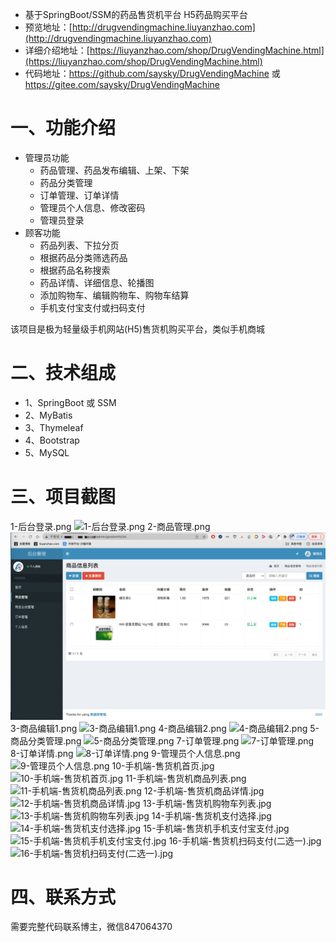 - 基于SpringBoot/SSM的药品售货机平台 H5药品购买平台
- 预览地址：[http://drugvendingmachine.liuyanzhao.com](http://drugvendingmachine.liuyanzhao.com)
- 详细介绍地址：[https://liuyanzhao.com/shop/DrugVendingMachine.html](https://liuyanzhao.com/shop/DrugVendingMachine.html)
- 代码地址：https://github.com/saysky/DrugVendingMachine 或 https://gitee.com/saysky/DrugVendingMachine


# 一、功能介绍
- 管理员功能
    - 药品管理、药品发布编辑、上架、下架
    - 药品分类管理
    - 订单管理、订单详情
    - 管理员个人信息、修改密码
    - 管理员登录
- 顾客功能
    - 药品列表、下拉分页
    - 根据药品分类筛选药品
    - 根据药品名称搜索
    - 药品详情、详细信息、轮播图
    - 添加购物车、编辑购物车、购物车结算
    - 手机支付宝支付或扫码支付

该项目是极为轻量级手机网站(H5)售货机购买平台，类似手机商城


# 二、技术组成
- 1、SpringBoot 或 SSM
- 2、MyBatis
- 3、Thymeleaf
- 4、Bootstrap
- 5、MySQL

# 三、项目截图
1-后台登录.png
![1-后台登录.png](img/1-后台登录.png)
2-商品管理.png
![2-商品管理.png](img/2-商品管理.png)
3-商品编辑1.png
![3-商品编辑1.png](img/3-商品编辑1.png)
4-商品编辑2.png
![4-商品编辑2.png](img/4-商品编辑2.png)
5-商品分类管理.png
![5-商品分类管理.png](img/5-商品分类管理.png)
7-订单管理.png
![7-订单管理.png](img/7-订单管理.png)
8-订单详情.png
![8-订单详情.png](img/8-订单详情.png)
9-管理员个人信息.png
![9-管理员个人信息.png](img/9-管理员个人信息.png)
10-手机端-售货机首页.jpg
![10-手机端-售货机首页.jpg](img/10-手机端-售货机首页.jpg)
11-手机端-售货机商品列表.png
![11-手机端-售货机商品列表.png](img/11-手机端-售货机商品列表.png)
12-手机端-售货机商品详情.jpg
![12-手机端-售货机商品详情.jpg](img/12-手机端-售货机商品详情.jpg)
13-手机端-售货机购物车列表.jpg
![13-手机端-售货机购物车列表.jpg](img/13-手机端-售货机购物车列表.jpg)
14-手机端-售货机支付选择.jpg
![14-手机端-售货机支付选择.jpg](img/14-手机端-售货机支付选择.jpg)
15-手机端-售货机手机支付宝支付.jpg
![15-手机端-售货机手机支付宝支付.jpg](img/15-手机端-售货机手机支付宝支付.jpg)
16-手机端-售货机扫码支付(二选一).jpg
![16-手机端-售货机扫码支付(二选一).jpg](img/16-手机端-售货机扫码支付(二选一).jpg)




# 四、联系方式
需要完整代码联系博主，微信847064370



